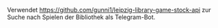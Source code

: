 Verwendet https://github.com/gunni1/leipzig-library-game-stock-api zur Suche nach Spielen der Bibliothek als Telegram-Bot.